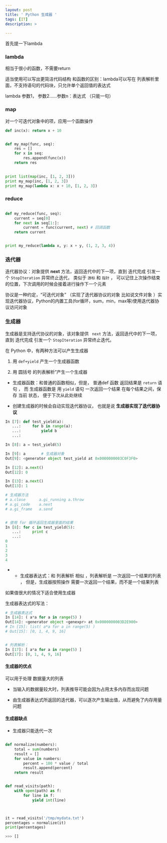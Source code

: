```yaml
---
layout: post
title: ' Python 生成器 '
tags: [IT]
description: >
  
---
```


首先提一下lambda

### lambda

相当于很小的函数，不需要return 
 
适当使用可以写出更简洁代码结构
和函数的区别：lambda可以写在  列表解析里面，不支持语句的代码块，只允许单个返回值的表达式 

lambda 参数1， 参数2......参数n：表达式	（只能一句）

### map

对一个可迭代对象中的项，应用一个函数操作


```python
def inc(x): return x + 10


def my_map(func, seq):
	res = []
	for x in seq:
		res.append(func(x))
	return res

	
print list(map(inc, [1, 2, 3]))
print my_map(inc, [1, 2, 3])
print my_map(lambda x: x + 10, [1, 2, 3])
```


### reduce


```python

def my_reduce(func, seq):
	current = seq[0]
	for next in seq[1:]:
		current = func(current, next) # 回调函数
	return current


print my_reduce(lambda x, y: x + y, (1, 2, 3, 4))

```


### 迭代器

迭代器协议：对象提供 __next__ 方法，返回迭代中的下一项，直到    迭代完成   引发一个  `StopIteration`   异常终止迭代，  类似于  `游标`   和  `指针`  ， 可以记住上次操作结束的位置，下次调用的时候会接着进行操作下一个元素


协议是一种约定，“可迭代对象” （实现了迭代器协议的对象    比如说文件对象 ）实现迭代器协议，Python的内置工具(for循环，sum，min，max等)使用迭代器协议访问对象



### 生成器

生成器是支持迭代协议的对象，该对象提供 ` next`   方法，返回迭代中的下一项，直到    迭代完成   引发一个  `StopIteration`   异常终止迭代。

在 Python 中，有两种方法可以产生生成器

1. 用  `def+yield`  产生一个生成器函数

2. 用  圆括号  的列表解析”产生一个生成器


* 生成器函数：和普通的函数相似，但是， 普通def 函数 返回结果是  `return`  语句 ， 而 生成器函数是 用  `yield`  语句    一次返回一个结果  在每个结果之间，保存 当前 状态， 便于下次从此处继续


* 创建生成器的时候会自动实现迭代器协议， 也就是说      **生成器实现了迭代器协议**

```python
In [7]: def test_yield(a):
   ...:     for b in range(a):
   ...:         yield b
   ...:

In [8]: a = test_yield(5)

In [9]: a		# 生成器对象
Out[9]: <generator object test_yield at 0x0000000003C0F3F0>

In [12]: a.next()
Out[12]: 0

In [13]: a.next()
Out[13]: 1

# 生成器方法
# a.close      a.gi_running a.throw
# a.gi_code    a.next
# a.gi_frame   a.send


# 使用 for 循环返回生成器里面的结果
In [8]: for c in test_yield(5):
   ...:     print c
   ...:
0
1
2
3
4

```

* * 生成器表达式：和  列表解析  相似 ，列表解析是 一次返回一个结果的列表 ， 但是，生成器按照操作 需要一次返回一个结果，而不是一个结果列表 

如果值很大的情况下适合使用生成器

生成器表达式的写法：

```python
# 生成器表达式
In [14]: ( a*a for a in range(5) )
Out[14]: <generator object <genexpr> at 0x0000000003D2E900>
# In [15]: list( a*a for a in range(5) )
# Out[15]: [0, 1, 4, 9, 16]


# 列表解析：
In [17]: [ a*a for a in range(5) ]
Out[17]: [0, 1, 4, 9, 16]

```

#### 生成器的优点

可以用于处理  数据量大的列表

* 当输入的数据量较大时，列表推导可能会因为占用太多内存而出现问题

* 由生成器表达式所返回的迭代器，可以逐次产生输出值，从而避免了内存用量问题

#### 生成器缺点

* 生成器只能迭代一次


```python

def normalize(numbers):
	total = sum(numbers)
	result = []
	for value in numbers:
		percent = 100 * value / total
		result.append(percent)
	return result


def read_visits(path):
	with open(path) as f:
		for line in f:
			yield int(line)



it = read_visits('/tmp/mydata.txt')
percentages = normalize(it)
print(percentages)

>>> []

```
